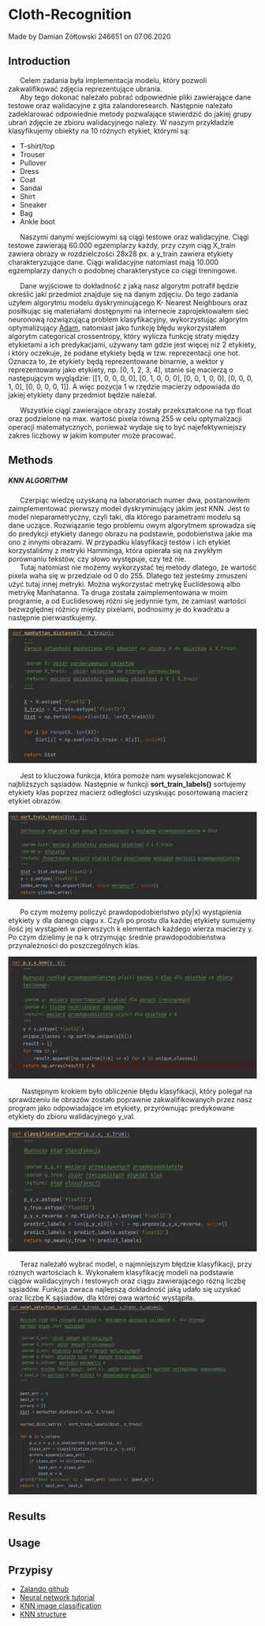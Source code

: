 # Cloth-Recognition
Made by Damian Żółtowski 246651 on 07.06.2020
  
  

## Introduction
&nbsp;&nbsp;&nbsp;&nbsp;&nbsp;&nbsp;Celem zadania była implementacja modelu, który pozwoli
zakwalifikować zdjęcia reprezentujące ubrania.  
&nbsp;&nbsp;&nbsp;&nbsp;&nbsp;&nbsp;Aby tego dokonać należało pobrać odpowiednie pliki 
zawierające dane testowe oraz walidacyjne z gita zalandoresearch. Następnie należało 
zadeklarować odpowiednie metody pozwalające stwierdzić do jakiej grupy ubrań zdjęcie ze 
zbioru walidacyjnego należy. W naszym przykładzie klasyfikujemy obiekty na 10 różnych
etykiet, którymi są:   
 * T-shirt/top
 * Trouser
 * Pullover
 * Dress
 * Coat
 * Sandal
 * Shirt
 * Sneaker
 * Bag
 * Ankle boot  

&nbsp;&nbsp;&nbsp;&nbsp;&nbsp;&nbsp;Naszymi danymi wejściowymi są ciągi testowe oraz
walidacyjne. Ciągi testowe zawierają 60.000 egzemplarzy każdy, przy czym ciąg X_train
zawiera obrazy w rozdzielczości 28x28 px. a y_train zawiera etykiety charakteryzujące 
dane. Ciągi walidacyjne natomiast mają 10.000 egzemplarzy danych o podobnej charakterystyce
co ciągi treningowe.  

&nbsp;&nbsp;&nbsp;&nbsp;&nbsp;&nbsp;Dane wyjściowe to dokładność z jaką nasz algorytm potrafił
będzie określić jaki przedmiot znajduje się na danym zdjęciu. Do tego zadania użyłem algorytmu 
modelu dyskryminującego K- Nearest Neighbours oraz posiłkując się materiałami dostępnymi na 
internecie zaprojektowałem sieć neuronową rozwiązującą problem klasyfikacyjny, wykorzystując
algorytm optymalizujący [Adam](https://www.tensorflow.org/api_docs/python/tf/keras/optimizers/Adam), 
natomiast jako funkcję błędu wykorzystałem algorytm categorical crossentropy, który wylicza funkcję straty
między etykietami a ich predykacjami, używany tam gdzie jest więcej niż 2 etykiety, i który oczekuje, że
podane etykiety będą w tzw. reprezentacji one hot. Oznacza to, że etykiety będą reprezentowane binarnie,
a wektor y reprezentowany jako etykiety, np. [0, 1, 2, 3, 4], stanie się macierzą o następującym wyglądzie:
[[1, 0, 0, 0, 0], [0, 1, 0, 0, 0], [0, 0, 1, 0, 0], [0, 0, 0, 1, 0], [0, 0, 0, 0, 1]]. A więc pozycja 1 w 
rzędzie macierzy odpowiada do jakiej etykiety dany przedmiot będzie należał.

&nbsp;&nbsp;&nbsp;&nbsp;&nbsp;&nbsp;Wszystkie ciągi zawierające obrazy zostały przekształcone na typ float
oraz podzielone na max. wartość pixela równą 255 w celu optymalizacji operacji matematycznych, ponieważ
wydaje się to być najefektywniejszy zakres liczbowy w jakim komputer może pracować.
## Methods

##### KNN ALGORITHM
&nbsp;&nbsp;&nbsp;&nbsp;&nbsp;&nbsp;Czerpiąc wiedzę uzyskaną na laboratoriach numer dwa, postanowiłem zaimplementować pierwszy model dyskryminujący
jakim jest KNN. Jest to model nieparametryczny, czyli taki, dla którego parametrami modelu są dane uczące. 
Rozwiązanie tego problemu owym algorytmem sprowadza się do predykcji etykiety danego obrazu na podstawie, podobieństwa jakie ma ono z innymi obrazami.
W przypadku klasyfikacji testów i ich etykiet korzystaliśmy z metryki Hamminga, która opierała się na zwykłym porównaniu tekstów, czy słowo występuje,
czy też nie.  
&nbsp;&nbsp;&nbsp;&nbsp;&nbsp;&nbsp;Tutaj natomiast nie możemy wykorzystać tej metody dlatego, że wartość pixela waha się w przedziale od 0 do 255.
Dlatego też jesteśmy zmuszeni użyć tutaj innej metryki. Można wykorzystać metrykę Euclidesową albo metrykę Manhatanna. Ta druga została zaimplementowana
w moim programie, a od Euclidesowej różni się jedynnie tym, że zamiast wartości bezwzględnej różnicy między pixelami, podnosimy je do kwadratu a następnie 
pierwiastkujemy.

![Manhattan_Distance](./pictures/Manhattan_Distance.PNG)

&nbsp;&nbsp;&nbsp;&nbsp;&nbsp;&nbsp;Jest to kluczowa funkcja, która pomoże nam wyselekcjonować K najbliższych sąsiadów.
Następnie w funkcji **sort_train_labels()** sortujemy etykiety klas poprzez macierz odległości uzyskując posortowaną macierz etykiet obrazów.

![Sorted_ettiquets](./pictures/Sort_ett.PNG)

&nbsp;&nbsp;&nbsp;&nbsp;&nbsp;&nbsp;Po czym możemy policzyć prawdopodobieństwo p(y|x) wystąpienia etykiety y dla danego ciągu x. Czyli po prostu
dla każdej etykiety sumujemy ilość jej wystąpień w pierwszych k elementach każdego wierza macierzy y. Po czym dzielimy je na k otrzymując średnie
prawdopodobieństwa przynależności do poszczególnych klas. 

![P_Y_X](./pictures/p_y_x.PNG)
 
&nbsp;&nbsp;&nbsp;&nbsp;&nbsp;&nbsp; Następnym krokiem było obliczenie błędu klasyfikacji, który polegał na sprawdzeniu ile obrazów zostało poprawnie
zakwalifikowanych przez nasz program jako odpowiadające im etykiety, przyrównując predykowane etykiety do zbioru walidacyjnego y_val.

![class_err](./pictures/class_err.PNG) 

&nbsp;&nbsp;&nbsp;&nbsp;&nbsp;&nbsp;Teraz należałó wybrać model, o najmniejszym błędzie klasyfikacji, przy róznych wartościach k.
Wykonałem klasyfikację modeli na podstawie ciągów walidacyjnych i testowych oraz ciągu zawierającego różną liczbę sąsiadów.
Funkcja zwraca najlepszą dokładność jaką udało się uzyskać oraz liczbę K sąsiadów, dla której owa wartość wystąpiła.
![select_mod](./pictures/mod_selec.PNG)
## Results

## Usage


## Przypisy
* [Zalando github](https://github.com/zalandoresearch/fashion-mnist)
* [Neural network tutorial](https://miroslawmamczur.pl/przykladowa-siec-neuronowa-mlp-w-tensorflow/?fbclid=IwAR35Pj0r1ul3cFH0RMnKZabto7Er0AfQN7vT9wfrbgq_RIm8ZnM3Ti_INaA)
* [KNN image classification](https://medium.com/@YearsOfNoLight/intro-to-image-classification-with-knn-987bc112f0c2)
* [KNN structure](https://www.ii.pwr.edu.pl/~zieba/zad2_msid.pdf)